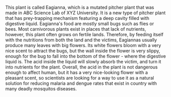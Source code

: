 This plant is called Eagianna, which is a mutated pitcher plant that was made in ABC Science Lab of XYZ University. It is a new type of pitcher plant that has prey-trapping mechanism featuring a deep cavity filled with digestive liquid. Eagianna's food are mostly small bugs such as flies or bees. Most carnivorous plants exist in places that lack of nutrients, however, this plant often grows on fertile lands. Therefore, by feeding itself with the nutritions from both the land and the victims, Eagiannas usually produce many leaves with big flowers. Its white flowers bloom with a very nice scent to attract the bugs, but the wall inside the flower is very slippy, enough for the bug to fall into the bottom of the flower - where the digestive liquid is. The acid inside the liquid will slowly absorb the victim, and turn it into nutrients for the plant. Overall, the acid in the plant is not dangerous enough to affect human, but it has a very nice-looking flower with a pleasant scent, so scientists are looking for a way to use it as a natural solution for reducing malaria and dengue rates that exist in country with many deadly mosquitos diseases. 
